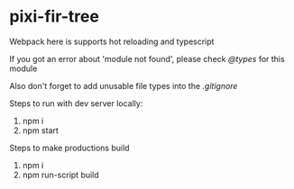 # pixi-fir-tree

Webpack here is supports hot reloading and typescript

If you got an error about 'module not found', please check *@types* for this module

Also don't forget to add unusable file types into the *.gitignore*

Steps to run with dev server locally:
1. npm i
2. npm start

Steps to make productions build
1. npm i
2. npm run-script build
